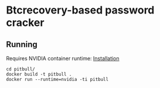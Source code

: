# Btcrecovery-based password cracker

## Running

Requires NVIDIA container runtime: [Installation](https://docs.nvidia.com/datacenter/cloud-native/container-toolkit/install-guide.html)

```
cd pitbull/
docker build -t pitbull .
docker run --runtime=nvidia -ti pitbull
```
